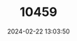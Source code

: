 ---
title: "10459"
category: "Boana marianitae"
draft: false
date: 2024-02-22 13:03:50
languages:
  English: ["Salta Treefrog"]
---